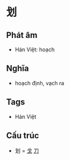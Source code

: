 # 划

## Phát âm
* Hán Việt: hoạch

## Nghĩa
* hoạch định, vạch ra

## Tags
* Hán Việt

## Cấu trúc
* 划 = [戈](戈.md) [刀](刀.md)

<script>window.HANZI_FIELD='划';</script>